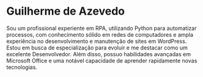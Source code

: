 # Guilherme de Azevedo

Sou um profissional experiente em RPA, utilizando Python para automatizar processos, com conhecimento sólido em redes de computadores e ampla experiência no desenvolvimento e manutenção de sites em WordPress. Estou em busca de especialização para evoluir e me destacar como um excelente Desenvolvedor. Além disso, possuo habilidades avançadas em Microsoft Office e uma notável capacidade de aprender rapidamente novas tecnologias.